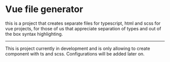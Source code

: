 # Vue file generator

this is a project that creates separate files for typescript, html and scss for vue projects, for those of us that appreciate separation of types and out of the box syntax highlighting.


-----------------------------------------------------------------------------------------------------------

This is project currently in development and is only allowing to create component with ts and scss. Configurations will be added later on.